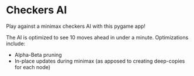 # Checkers AI

Play against a minimax checkers AI with this pygame app!

The AI is optimized to see 10 moves ahead in under a minute. Optimizations include:

- Alpha-Beta pruning
- In-place updates during minimax (as apposed to creating deep-copies for each node)

